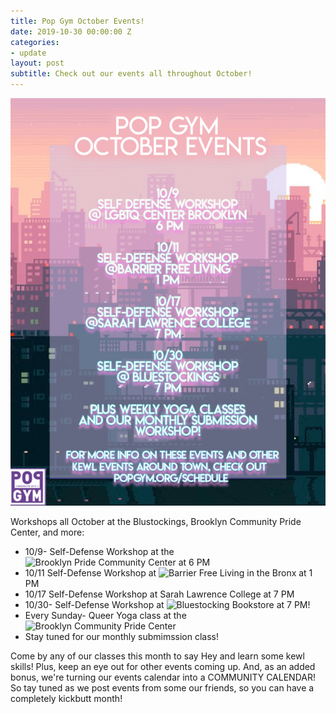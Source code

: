 ```yaml
---
title: Pop Gym October Events!
date: 2019-10-30 00:00:00 Z
categories:
- update
layout: post
subtitle: Check out our events all throughout October!
---
```


![Pop Gym September](/assets/Popgymoct.jpg)

Workshops all October at the Blustockings, Brooklyn Community Pride Center, and more:

* 10/9- Self-Defense Workshop at the ![Brooklyn Pride Community Center](https://lgbtbrooklyn.org/portfolio/pop-gym/) at 6 PM
* 10/11 Self-Defense Workshop at ![Barrier Free Living](https://www.bflnyc.org/) in the Bronx at 1 PM
* 10/17 Self-Defense Workshop at Sarah Lawrence College at 7 PM
* 10/30- Self-Defense Workshop at ![Bluestocking Bookstore](http://bluestockings.com/event/self-defense-workshop-with-pop-gym-23/?instance_id=202142) at 7 PM!
* Every Sunday- Queer Yoga class at the ![Brooklyn Community Pride Center](https://lgbtbrooklyn.org/portfolio/sunday-yoga-classes/)
* Stay tuned for our monthly submimssion class!



Come by any of our classes this month to say Hey and learn some kewl skills! Plus, keep an eye out for other events coming up. And, as an added bonus, we're turning our events calendar into a COMMUNITY CALENDAR! So tay tuned as we post events from some our friends, so you can have a completely kickbutt month!
